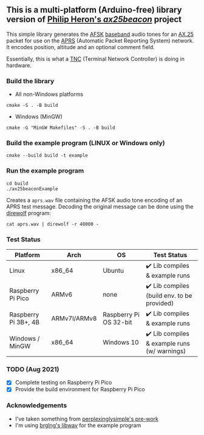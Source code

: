 ## This is a multi-platform (Arduino-free) library version of [Philip Heron's *ax25beacon*](https://github.com/fsphil/ax25beacon) project

This simple library generates the [AFSK](https://en.wikipedia.org/wiki/Frequency-shift_keying#Audio_FSK) [baseband](https://en.wikipedia.org/wiki/Baseband)
audio tones for an [AX.25](https://en.wikipedia.org/wiki/AX.25) packet for use on the [APRS](https://en.wikipedia.org/wiki/Automatic_Packet_Reporting_System) (Automatic Packet Reporting System) network.
It encodes position, altitude and an optional comment field.

Essentially, this is what a [TNC](https://en.wikipedia.org/wiki/Terminal_node_controller) (Terminal Network Controller) is doing in hardware.

### Build the library
- All non-Windows platforms

```
cmake -S . -B build
```

- Windows (MinGW)

```
cmake -G "MinGW Makefiles" -S . -B build
```

### Build the example program (LINUX or Windows only)
```
cmake --build build -t example
```

### Run the example program
```
cd build
./ax25beaconExample
```
Creates a `aprs.wav` file containing the AFSK audio tone encoding of an APRS test message.
Decoding the original message can be done using the [direwolf](https://github.com/wb2osz/direwolf) program:

```
cat aprs.wav | direwolf -r 48000 -
```

### Test Status

Platform | Arch | OS | Test Status
-------------- | ------------ | ------------- | ---------------
Linux | x86_64 | Ubuntu | :heavy_check_mark: Lib compiles & example runs
Raspberry Pi Pico | ARMv6 | none | :heavy_check_mark: Lib compiles (build env. to be provided)
Raspberry Pi 3B+, 4B | ARMv7l/ARMv8 | Raspberry Pi OS 32-bit | :heavy_check_mark: Lib compiles & example runs
Windows / MinGW | x86_64 | Windows 10 | :heavy_check_mark: Lib compiles & example runs (w/ warnings)

### TODO (Aug 2021)

- [x] Complete testing on Raspberry Pi Pico
- [x] Provide the build environment for Raspberry Pi Pico

### Acknowledgements
- I've taken something from [perplexinglysimple's pre-work](https://github.com/perplexinglysimple/ax25beacon)
- I'm using [brglng's libwav](https://github.com/brglng/libwav) for the example program
